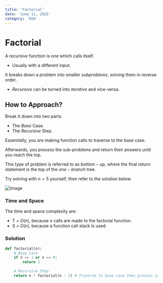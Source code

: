 ```yaml
---
title: 'Factorial'
date: 'June 11, 2025'
category: 'DSA'
---
```


# Factorial

A $recursive$ function is one which calls itself.
- Usually with a different input.

It breaks down a problem into smaller $subproblems$, solving them in reverse order.
- $Recursive$ can be turned into $iterative$ and vice-versa.

## How to Approach?

Break it down into two parts.
- The $Base$ Case.
- The $Recursive$ Step.

Essentially, you are making function calls to traverse to the base case.

Afterwards, you process the sub-problems and return their answers until you reach the top.

This type of problem is referred to as $bottom-up$, where the final return statement is the top of the $one-branch$ tree.

Try solving with $n = 5$ yourself, then refer to the solution below.

![Image](/dsa/factorial/Factorial1.svg)

### Time and Space

The time and space complexity are:
- T = $O(n)$, because n calls are made to the factorial function.
- S = $O(n)$, because a function call stack is used.

### Solution

```python
def factorial(n):
    # Base Case
    if n == 1 or n == 0:
        return 1
    
    # Recursive Step
    return n * factorial(n - 1) # Traverse to base case then process sub-problems
```


